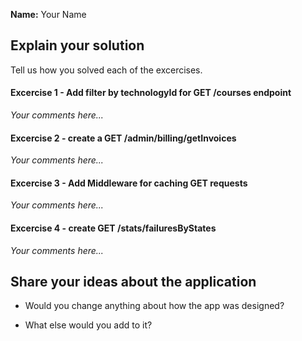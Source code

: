 **Name:** Your Name

## Explain your solution
Tell us how you solved each of the excercises.

#### Excercise 1 - Add filter by technologyId for GET /courses endpoint
*Your comments here...* 

#### Excercise 2 - create a GET /admin/billing/getInvoices
*Your comments here...* 

#### Excercise 3 - Add Middleware for caching GET requests
*Your comments here...* 

#### Excercise 4 - create GET /stats/failuresByStates
*Your comments here...* 


## Share your ideas about the application

- Would you change anything about how the app was designed?

- What else would you add to it?

